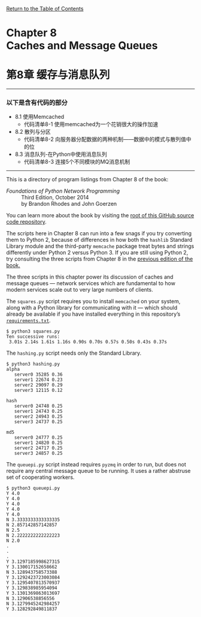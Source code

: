 [Return to the Table of Contents](https://github.com/brandon-rhodes/fopnp#readme)

# Chapter 8<br>Caches and Message Queues
# 第8章 缓存与消息队列
---
### 以下是含有代码的部分
* 8.1 使用Memcached
  * 代码清单8-1 使用memcached为一个花销很大的操作加速
* 8.2 散列与分区
  * 代码清单8-2 向服务器分配数据的两种机制——数据中的模式与散列值中的位
* 8.3 消息队列-在Python中使用消息队列
  * 代码清单8-3 连接5个不同模块的MQ消息机制
---
This is a directory of program listings from Chapter 8 of the book:

<dl>
<dt><i>Foundations of Python Network Programming</i></dt>
<dd>
Third Edition, October 2014<br>
by Brandon Rhodes and John Goerzen
</dd>
</dl>

You can learn more about the book by visiting the
[root of this GitHub source code repository](https://github.com/brandon-rhodes/fopnp#readme).

The scripts here in Chapter 8 can run into a few snags if you try
converting them to Python 2, because of differences in how both the
`hashlib` Standard Library module and the third-party `memcache` package
treat bytes and strings differently under Python 2 versus Python 3.  If
you are still using Python 2, try consulting the three scripts from
Chapter 8 in the [previous edition of the book.](https://github.com/brandon-rhodes/fopnp/tree/m/py2/chapter08)

The three scripts in this chapter power its discussion of caches and
message queues — network services which are fundamental to how modern
services scale out to very large numbers of clients.

The `squares.py` script requires you to install `memcached` on your
system, along with a Python library for communicating with it — which
should already be available if you have installed everything in this
repository’s [`requirements.txt`](https://github.com/brandon-rhodes/fopnp/blob/m/py3/requirements.txt).

```
$ python3 squares.py
Ten successive runs:
 3.01s 2.14s 1.61s 1.16s 0.90s 0.70s 0.57s 0.50s 0.43s 0.37s
```

The `hashing.py` script needs only the Standard Library.

```
$ python3 hashing.py
alpha
   server0 35285 0.36
   server1 22674 0.23
   server2 29097 0.29
   server3 12115 0.12

hash
   server0 24748 0.25
   server1 24743 0.25
   server2 24943 0.25
   server3 24737 0.25

md5
   server0 24777 0.25
   server1 24820 0.25
   server2 24717 0.25
   server3 24857 0.25

```

The `queuepi.py` script instead requires `pyzmq` in order to run, but
does not require any central message queue to be running.  It uses a
rather abstruse set of cooperating workers.

```
$ python3 queuepi.py
Y 4.0
Y 4.0
Y 4.0
Y 4.0
Y 4.0
N 3.3333333333333335
N 2.857142857142857
N 2.5
N 2.2222222222222223
N 2.0
.
.
.
Y 3.1297185998627315
Y 3.130017152658662
N 3.128943758573388
Y 3.1292423723003084
Y 3.1295407813570937
Y 3.129838985954094
Y 3.1301369863013697
N 3.12906538856556
N 3.1279945242984257
Y 3.128292849811837
```
